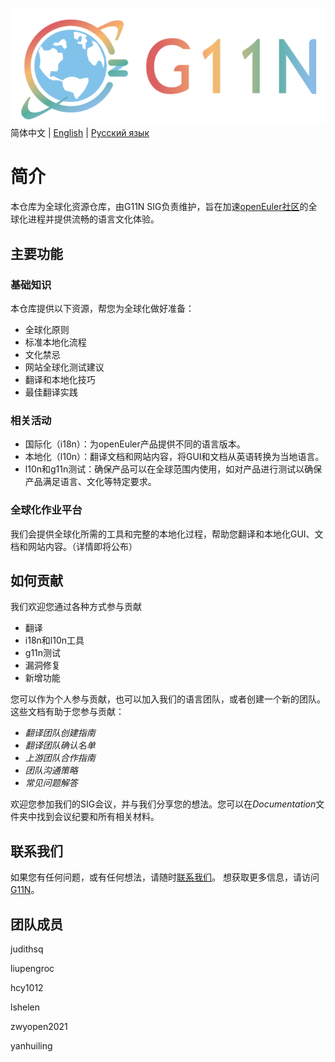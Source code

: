![输入图片说明](images/G11N-logo.png)  
简体中文 | [English](./README-en.md) | [Русский язык](./README.ru.md)
# 简介

本仓库为全球化资源仓库，由G11N SIG负责维护，旨在加速[openEuler社区](https://openeuler.org/en/)的全球化进程并提供流畅的语言文化体验。

## 主要功能

### 基础知识

本仓库提供以下资源，帮您为全球化做好准备：

- 全球化原则
- 标准本地化流程
- 文化禁忌
- 网站全球化测试建议
- 翻译和本地化技巧
- 最佳翻译实践

### 相关活动

- 国际化（i18n）：为openEuler产品提供不同的语言版本。
- 本地化（l10n）：翻译文档和网站内容，将GUI和文档从英语转换为当地语言。
- l10n和g11n测试：确保产品可以在全球范围内使用，如对产品进行测试以确保产品满足语言、文化等特定要求。

### 全球化作业平台

我们会提供全球化所需的工具和完整的本地化过程，帮助您翻译和本地化GUI、文档和网站内容。（详情即将公布）

## 如何贡献

我们欢迎您通过各种方式参与贡献

- 翻译
- i18n和l10n工具
- g11n测试
- 漏洞修复
- 新增功能

您可以作为个人参与贡献，也可以加入我们的语言团队，或者创建一个新的团队。这些文档有助于您参与贡献：

- *翻译团队创建指南*
- *翻译团队确认名单*
- *上游团队合作指南*
- *团队沟通策略*
- *常见问题解答*

欢迎您参加我们的SIG会议，并与我们分享您的想法。您可以在*Documentation*文件夹中找到会议纪要和所有相关材料。

## 联系我们

如果您有任何问题，或有任何想法，请随时[联系我们](g11n@openeuler.org)。
想获取更多信息，请访问[G11N](https://gitee.com/openeuler/G11N)。

## 团队成员

judithsq

liupengroc

hcy1012

lshelen

zwyopen2021

yanhuiling